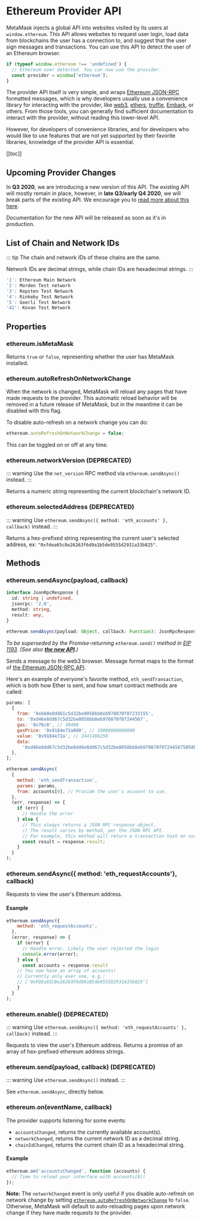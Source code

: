 # Ethereum Provider API

MetaMask injects a global API into websites visited by its users at `window.ethereum`.
This API allows websites to request user login, load data from blockchains the user has a connection to, and suggest that the user sign messages and transactions.
You can use this API to detect the user of an Ethereum browser.

```javascript
if (typeof window.ethereum !== 'undefined') {
  // Ethereum user detected. You can now use the provider.
  const provider = window['ethereum'];
}
```

The provider API itself is very simple, and wraps [Ethereum JSON-RPC](./rpc-api) formatted messages, which is why developers usually use a convenience library for interacting with the provider,
like [web3](https://www.npmjs.com/package/web3), [ethers](https://www.npmjs.com/package/ethers), [truffle](https://truffleframework.com/), [Embark](https://embark.status.im/), or others.
From those tools, you can generally find sufficient documentation to interact with the provider, without reading this lower-level API.

However, for developers of convenience libraries, and for developers who would like to use features that are not yet supported by their favorite libraries, knowledge of the provider API is essential.

[[toc]]

## Upcoming Provider Changes

In **Q3 2020**, we are introducing a new version of this API. The existing API will mostly remain in place, however, in **late Q3/early Q4 2020**, we will break parts of the existing API. We encourage you to
[read more about this here](https://github.com/MetaMask/metamask-extension/issues/8077).

Documentation for the new API will be released as soon as it's in production.

## List of Chain and Network IDs

::: tip
The chain and network IDs of these chains are the same.

Network IDs are decimal strings, while chain IDs are hexadecimal strings.
:::

```javascript
'1': Ethereum Main Network
'2': Morden Test network
'3': Ropsten Test Network
'4': Rinkeby Test Network
'5': Goerli Test Network
'42': Kovan Test Network
```

## Properties

### ethereum.isMetaMask

Returns `true` or `false`, representing whether the user has MetaMask installed.

### ethereum.autoRefreshOnNetworkChange

When the network is changed, MetaMask will reload any pages that have made requests to the provider.
This automatic reload behavior will be removed in a future release of MetaMask, but in the meantime it can be disabled with this flag.

To disable auto-refresh on a network change you can do:

```javascript
ethereum.autoRefreshOnNetworkChange = false;
```

This can be toggled on or off at any time.

### ethereum.networkVersion (DEPRECATED)

::: warning
Use the `net_version` RPC method via `ethereum.sendAsync()` instead.
:::

Returns a numeric string representing the current blockchain's network ID.

### ethereum.selectedAddress (DEPRECATED)

::: warning
Use `ethereum.sendAsync({ method: 'eth_accounts' }, callback)` instead.
:::

Returns a hex-prefixed string representing the current user's selected address, ex: `"0xfdea65c8e26263f6d9a1b5de9555d2931a33b825"`.

## Methods

### ethereum.sendAsync(payload, callback)

```typescript
interface JsonRpcResponse {
  id: string | undefined,
  jsonrpc: '2.0',
  method: string,
  result: any,
}

ethereum.sendAsync(payload: Object, callback: Function): JsonRpcResponse
```

_To be superseded by the Promise-returning `ethereum.send()` method in_
_[EIP 1193](https://github.com/ethereum/EIPs/blob/master/EIPS/eip-1193.md). (See also **[the new API](#new-api)**.)_

Sends a message to the web3 browser. Message format maps to the format of
[the Ethereum JSON-RPC API](https://github.com/ethereum/wiki/wiki/JSON-RPC#json-rpc-methods).

Here's an example of everyone's favorite method, `eth_sendTransaction`, which is both how Ether is sent, and how smart contract methods are called:

```javascript
params: [
  {
    from: '0xb60e8dd61c5d32be8058bb8eb970870f07233155',
    to: '0xd46e8dd67c5d32be8058bb8eb970870f07244567',
    gas: '0x76c0', // 30400
    gasPrice: '0x9184e72a000', // 10000000000000
    value: '0x9184e72a', // 2441406250
    data:
      '0xd46e8dd67c5d32be8d46e8dd67c5d32be8058bb8eb970870f072445675058bb8eb970870f072445675',
  },
];

ethereum.sendAsync(
  {
    method: 'eth_sendTransaction',
    params: params,
    from: accounts[0], // Provide the user's account to use.
  },
  (err, response) => {
    if (err) {
      // Handle the error
    } else {
      // This always returns a JSON RPC response object.
      // The result varies by method, per the JSON RPC API.
      // For example, this method will return a transaction hash on success.
      const result = response.result;
    }
  }
);
```

### ethereum.sendAsync({ method: 'eth_requestAccounts'}, callback)

Requests to view the user's Ethereum address.

#### Example

```javascript
ethereum.sendAsync({
    method: 'eth_requestAccounts',
  },
  (error, response) => {
    if (error) {
      // Handle error. Likely the user rejected the login
      console.error(error);
    } else {
      const accounts = response.result
    // You now have an array of accounts!
    // Currently only ever one, e.g.:
    // ['0xFDEa65C8e26263F6d9A1B5de9555D2931A33b825']
    }
  }
);
```

### ethereum.enable() (DEPRECATED)

::: warning
Use `ethereum.sendAsync({ method: 'eth_requestAccounts' }, callback)` instead.
:::

Requests to view the user's Ethereum address.
Returns a promise of an array of hex-prefixed ethereum address strings.

### ethereum.send(payload, callback) (DEPRECATED)

::: warning
Use `ethereum.sendAsync()` instead.
:::

See `ethereum.sendAsync`, directly below.

### ethereum.on(eventName, callback)

The provider supports listening for some events:

- `accountsChanged`, returns the currently available account(s).
- `networkChanged`, returns the current network ID as a decimal string.
- `chainIdChanged`, returns the current chain ID as a hexadecimal string.

#### Example

```javascript
ethereum.on('accountsChanged', function (accounts) {
  // Time to reload your interface with accounts[0]!
});
```

**Note:** The `networkChanged` event is only useful if you disable auto-refresh on network
change by setting [`ethereum.autoRefreshOnNetworkChange`](#ethereum-autorefreshonnetworkchange) to `false`.
Otherwise, MetaMask will default to auto-reloading pages upon network change if they have made requests to the provider.
